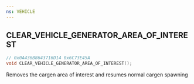 ```yaml
---
ns: VEHICLE
---
```

## CLEAR_VEHICLE_GENERATOR_AREA_OF_INTEREST

```c
// 0x0A436B8643716D14 0x6C73E45A
void CLEAR_VEHICLE_GENERATOR_AREA_OF_INTEREST();
```

Removes the cargen area of interest and resumes normal cargen spawning